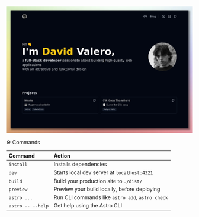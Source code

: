 <div align="center">
  <img src="public/images/github-readme.png" alt="Screenshot" />
</div>

⚙️ Commands

| Command                   | Action                                           |
| :------------------------ | :----------------------------------------------- |
| `install`             | Installs dependencies                            |
| `dev`             | Starts local dev server at `localhost:4321`      |
| `build`           | Build your production site to `./dist/`          |
| `preview`         | Preview your build locally, before deploying     |
| `astro ...`       | Run CLI commands like `astro add`, `astro check` |
| `astro -- --help` | Get help using the Astro CLI                     |
